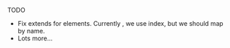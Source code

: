 TODO
* Fix extends for elements. Currently , we use index, but we should map by name.
* Lots more...
